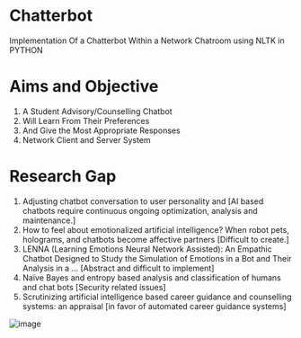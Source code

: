 # Chatterbot
Implementation Of a Chatterbot Within a Network Chatroom using NLTK in PYTHON

# Aims and Objective
1. A Student Advisory/Counselling Chatbot
2. Will Learn From Their Preferences
3. And Give the Most Appropriate Responses
4. Network Client and Server System 

# Research Gap
1. Adjusting chatbot conversation to user personality and [AI based chatbots require continuous ongoing optimization, analysis and maintenance.]
2. How to feel about emotionalized artificial intelligence? When robot pets, holograms, and chatbots become affective partners [Difficult to create.]
3. LENNA (Learning Emotions Neural Network Assisted): An Empathic Chatbot Designed to Study the Simulation of Emotions in a Bot and Their Analysis in a … [Abstract and difficult to implement]
4. Naïve Bayes and entropy based analysis and classification of humans and chat bots [Security related issues]
5. Scrutinizing artificial intelligence based career guidance and counselling systems: an appraisal [in favor of automated career guidance systems]

![image](https://github.com/Gopikapothen/CHATTERBOT/assets/83344741/ab30c489-8640-491a-a826-e6781ca8224a)


